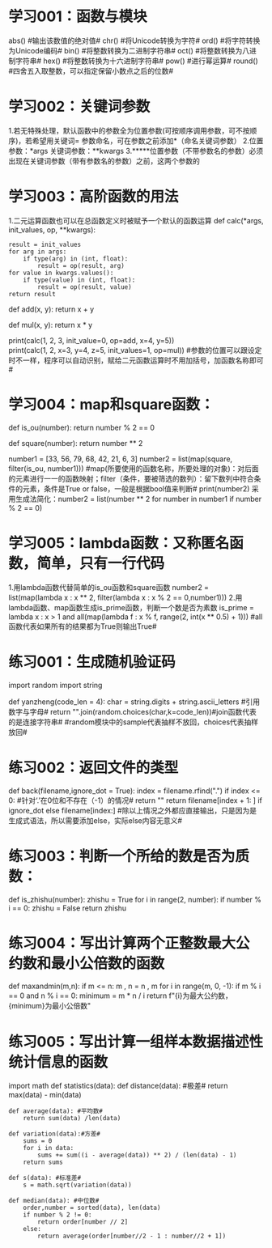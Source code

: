 # 学习001：函数与模块
abs() #输出该数值的绝对值#
chr() #将Unicode转换为字符#
ord() #将字符转换为Unicode编码#
bin() #将整数转换为二进制字符串#
oct() #将整数转换为八进制字符串#
hex() #将整数转换为十六进制字符串#
pow() #进行幂运算#
round() #四舍五入取整数，可以指定保留小数点之后的位数#
# 学习002：关键词参数
1.若无特殊处理，默认函数中的参数全为位置参数(可按顺序调用参数，可不按顺序)，若希望用关键词= 参数命名，可在参数之前添加*（命名关键词参数）
2.位置参数：*args  关键词参数：**kwargs
3.*****位置参数（不带参数名的参数）必须出现在关键词参数（带有参数名的参数）之前，这两个参数的
# 学习003：高阶函数的用法
1.二元运算函数也可以在总函数定义时被赋予一个默认的函数运算
def calc(*args, init_values, op, **kwargs):

    result = init_values
    for arg in args:
        if type(arg) in (int, float):
            result = op(result, arg)
    for value in kwargs.values():
        if type(value) in (int, float):
            result = op(result, value) 
    return result


def add(x, y):
    return  x + y


def mul(x, y):
    return x * y

print(calc(1, 2, 3, init_value=0, op=add, x=4, y=5))  
print(calc(1, 2, x=3, y=4, z=5, init_values=1, op=mul)) #参数的位置可以跟设定时不一样，程序可以自动识别，赋给二元函数运算时不用加括号，加函数名称即可#

# 学习004：map和square函数：
def is_ou(number):
    return number % 2 == 0


def square(number):
    return number ** 2

number1 = [33, 56, 79, 68, 42, 21, 6, 3]
number2 = list(map(square, filter(is_ou, number1))) #map(所要使用的函数名称，所要处理的对象)：对后面的元素进行一一的函数映射；filter（条件，要被筛选的数列）：留下数列中符合条件的元素，条件是True or false，一般是根据bool值来判断#
print(number2)
采用生成法简化：number2 = list(number ** 2 for number in number1 if number % 2 == 0)
# 学习005：lambda函数：又称匿名函数，简单，只有一行代码
1.用lambda函数代替简单的is_ou函数和square函数
number2 = list(map(lambda x : x ** 2, filter(lambda x : x % 2 == 0,number1)))
2.用lambda函数、map函数生成is_prime函数，判断一个数是否为素数
is_prime = lambda x : x > 1 and all(map(lambda f : x % f, range(2, int(x ** 0.5) + 1))) #all函数代表如果所有的结果都为True则输出True#

# 练习001：生成随机验证码
import random
import string


def yanzheng(code_len = 4):
    char = string.digits + string.ascii_letters #引用数字与字母#
    return "".join(random.choices(char,k=code_len))#join函数代表的是连接字符串#
    #random模块中的sample代表抽样不放回，choices代表抽样放回#
# 练习002：返回文件的类型
def back(filename,ignore_dot = True):
    index = filename.rfind(".")
    if index <= 0: #针对‘.’在0位和不存在（-1）的情况#
        return ""
    return filename[index + 1: ] if ignore_dot else filename[index:] #除以上情况之外都应直接输出，只是因为是生成式语法，所以需要添加else，实际else内容无意义#
    
# 练习003：判断一个所给的数是否为质数：
def is_zhishu(number):
    zhishu = True
    for i in range(2, number):
        if number % i == 0:
            zhishu = False
    return zhishu
    
 # 练习004：写出计算两个正整数最大公约数和最小公倍数的函数
def maxandmin(m,n):
    if m <= n:
        m , n = n , m
    for i in range(m, 0, -1):
        if m % i == 0 and n % i == 0:
            minimum = m * n / i
            return f"{i}为最大公约数，{minimum}为最小公倍数"
  
 # 练习005：写出计算一组样本数据描述性统计信息的函数
import math
def statistics(data):
    def distance(data): #极差#
        return max(data) - min(data)
        
    def average(data): #平均数#
        return sum(data) /len(data)

    def variation(data):#方差#
        sums = 0
        for i in data:
            sums += sum((i - average(data)) ** 2) / (len(data) - 1)
        return sums

    def s(data): #标准差#
        s = math.sqrt(variation(data))

    def median(data): #中位数#
        order,number = sorted(data), len(data)
        if number % 2 != 0:
            return order[number // 2]
        else:
            return average(order[number//2 - 1 : number//2 + 1])
